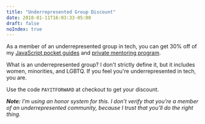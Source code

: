 ```yaml
---
title: "Underrepresented Group Discount"
date: 2018-01-11T16:03:33-05:00
draft: false
noIndex: true
---
```


As a member of an underrepresented group in tech, you can get 30% off of my [JavaScript pocket guides](/guides/) and [private mentoring program](/mentoring/).

What is an underrepresented group? I don't strictly define it, but it includes women, minorities, and LGBTQ. If you feel you're underrepresented in tech, you are.

Use the code `PAYITFORWARD` at checkout to get your discount.

*__Note:__* *I’m using an honor system for this. I don’t verify that you’re a member of an underrepresented community, because I trust that you’ll do the right thing.*